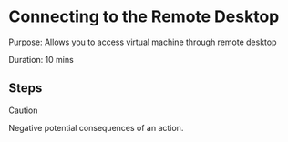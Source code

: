 # Connecting to the Remote Desktop

Purpose: Allows you to access virtual machine through remote desktop

Duration: 10 mins

## Steps

> [!CAUTION]
> Negative potential consequences of an action.